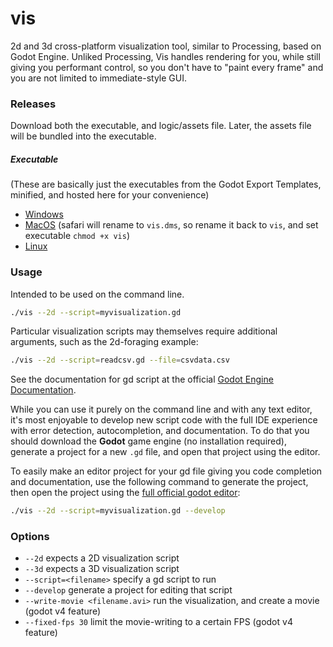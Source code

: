 # vis
2d and 3d cross-platform visualization tool, similar to Processing, based on Godot Engine. Unliked Processing, Vis handles rendering for you, while still giving you performant control, so you don't have to "paint every frame" and you are not limited to immediate-style GUI.

### Releases

Download both the executable, and logic/assets file. Later, the assets file will be bundled into the executable.

##### Executable
(These are basically just the executables from the Godot Export Templates, minified, and hosted here for your convenience)
* [Windows](https://raw.githubusercontent.com/JorySchossau/vis/master/releases/exe/win/vis.zip)
* [MacOS](https://raw.githubusercontent.com/JorySchossau/vis/master/releases/exe/osx/vis.zip) (safari will rename to `vis.dms`, so rename it back to `vis`, and set executable `chmod +x vis`)
* [Linux](https://raw.githubusercontent.com/JorySchossau/vis/master/releases/exe/lin/vis.zip)

### Usage

Intended to be used on the command line.

```bash
./vis --2d --script=myvisualization.gd
```

Particular visualization scripts may themselves require additional arguments, such as the 2d-foraging example:

```bash
./vis --2d --script=readcsv.gd --file=csvdata.csv
```

See the documentation for gd script at the official [Godot Engine Documentation](https://docs.godotengine.org/).

While you can use it purely on the command line and with any text editor, it's most enjoyable to develop new script code with the full IDE experience with error detection, autocompletion, and documentation. To do that you should download the **Godot** game engine (no installation required), generate a project for a new `.gd` file, and open that project using the editor.

To easily make an editor project for your gd file giving you code completion and documentation, use the following command to generate the project, then open the project using the [full official godot editor](https://godotengine.org/download):

```bash
./vis --2d --script=myvisualization.gd --develop
```

### Options

* `--2d` expects a 2D visualization script
* `--3d` expects a 3D visualization script
* `--script=<filename>` specify a gd script to run
* `--develop` generate a project for editing that script
* `--write-movie <filename.avi>` run the visualization, and create a movie (godot v4 feature)
* `--fixed-fps 30` limit the movie-writing to a certain FPS (godot v4 feature)
